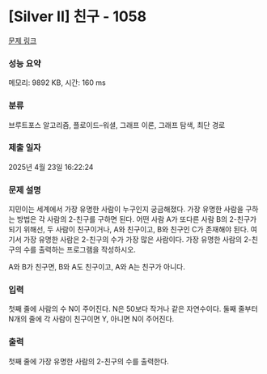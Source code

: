 # [Silver II] 친구 - 1058 

[문제 링크](https://www.acmicpc.net/problem/1058) 

### 성능 요약

메모리: 9892 KB, 시간: 160 ms

### 분류

브루트포스 알고리즘, 플로이드–워셜, 그래프 이론, 그래프 탐색, 최단 경로

### 제출 일자

2025년 4월 23일 16:22:24

### 문제 설명

<p>지민이는 세계에서 가장 유명한 사람이 누구인지 궁금해졌다. 가장 유명한 사람을 구하는 방법은 각 사람의 2-친구를 구하면 된다. 어떤 사람 A가 또다른 사람 B의 2-친구가 되기 위해선, 두 사람이 친구이거나, A와 친구이고, B와 친구인 C가 존재해야 된다. 여기서 가장 유명한 사람은 2-친구의 수가 가장 많은 사람이다. 가장 유명한 사람의 2-친구의 수를 출력하는 프로그램을 작성하시오.</p>

<p>A와 B가 친구면, B와 A도 친구이고, A와 A는 친구가 아니다.</p>

### 입력 

 <p>첫째 줄에 사람의 수 N이 주어진다. N은 50보다 작거나 같은 자연수이다. 둘째 줄부터 N개의 줄에 각 사람이 친구이면 Y, 아니면 N이 주어진다.</p>

### 출력 

 <p>첫째 줄에 가장 유명한 사람의 2-친구의 수를 출력한다.</p>

